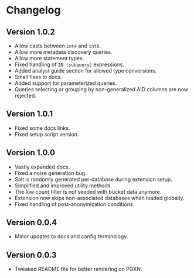 # Changelog

## Version 1.0.2
  - Allow casts between `int4` and `int8`.
  - Allow more metadata discovery queries.
  - Allow more statement types.
  - Fixed handling of `IN (subquery)` expressions.
  - Added analyst guide section for allowed type conversions.
  - Small fixes to docs.
  - Added support for parameterized queries.
  - Queries selecting or grouping by non-generalized AID columns are now rejected.

## Version 1.0.1
  - Fixed some docs links.
  - Fixed setup script version.

## Version 1.0.0

- Vastly expanded docs.
- Fixed a noise generation bug.
- Salt is randomly generated per-database during extension setup.
- Simplified and improved utility methods.
- The low count filter is not seeded with bucket data anymore.
- Extension now skips non-associated databases when loaded globally.
- Fixed handling of post-anonymization conditions.

## Version 0.0.4

- Minor updates to docs and config terminology.

## Version 0.0.3

- Tweaked README file for better rendering on PGXN.

